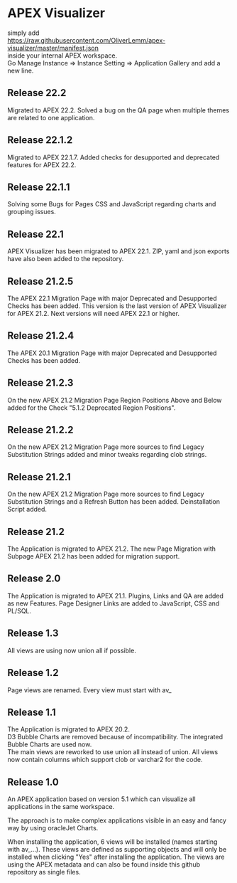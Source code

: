 # APEX Visualizer
simply add <br>
https://raw.githubusercontent.com/OliverLemm/apex-visualizer/master/manifest.json<br>
inside your internal APEX workspace. <br>
Go Manage Instance => Instance Setting => Application Gallery and add a new line.

## Release 22.2
Migrated to APEX 22.2.
Solved a bug on the QA page when multiple themes are related to one application.

## Release 22.1.2
Migrated to APEX 22.1.7.
Added checks for desupported and deprecated features for APEX 22.2.

## Release 22.1.1
Solving some Bugs for Pages CSS and JavaScript regarding charts and grouping issues.

## Release 22.1
APEX Visualizer has been migrated to APEX 22.1. ZIP, yaml and json exports have also been added to the repository.

## Release 21.2.5
The APEX 22.1 Migration Page with major Deprecated and Desupported Checks has been added. This version is the last version of APEX Visualizer for APEX 21.2. Next versions will need APEX 22.1 or higher.

## Release 21.2.4
The APEX 20.1 Migration Page with major Deprecated and Desupported Checks has been added.

## Release 21.2.3
On the new APEX 21.2 Migration Page Region Positions Above and Below added for the Check "5.1.2 Deprecated Region Positions". 

## Release 21.2.2
On the new APEX 21.2 Migration Page more sources to find Legacy Substitution Strings added and minor tweaks regarding clob strings.

## Release 21.2.1
On the new APEX 21.2 Migration Page more sources to find Legacy Substitution Strings and a Refresh Button has been added.
Deinstallation Script added.

## Release 21.2
The Application is migrated to APEX 21.2.
The new Page Migration with Subpage APEX 21.2 has been added for migration support.

## Release 2.0
The Application is migrated to APEX 21.1.
Plugins, Links and QA are added as new Features.
Page Designer Links are added to JavaScript, CSS and PL/SQL.

## Release 1.3
All views are using now union all if possible.

## Release 1.2
Page views are renamed. Every view must start with av_

## Release 1.1
The Application is migrated to APEX 20.2.  
D3 Bubble Charts are removed because of incompatibility. The integrated Bubble Charts are used now.  
The main views are reworked to use union all instead of union. All views now contain columns which support clob or varchar2 for the code.

## Release 1.0  
An APEX application based on version 5.1 which can visualize all applications in the same workspace.

The approach is to make complex applications visible in an easy and fancy way by using oracleJet Charts.

When installing the application, 6 views will be installed (names starting with av_...). These views are defined as supporting objects and will only be installed when clicking "Yes" after installing the application.
The views are using the APEX metadata and can also be found inside this github repository as single files.
